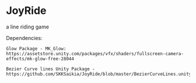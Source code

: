 # JoyRide
a line riding game

Dependencies:

    Glow Package - MK_Glow: https://assetstore.unity.com/packages/vfx/shaders/fullscreen-camera-effects/mk-glow-free-28044
    
    Bezier Curve lines Unity Package - https://github.com/SKKSaikia/JoyRide/blob/master/BezierCurveLines.unitypackage 
